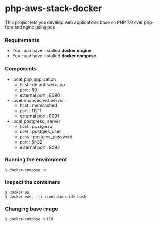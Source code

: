 # php-aws-stack-docker

This project lets you develop web applications base on PHP 7.0 over php-fpm and nginx using pos

### Requirements
* You must have installed **docker engine**
* You must have installed **docker compose**

### Components

* local_php_application
  * host : default.web.app
  * port : 80
  * external port : 8090
* local_memcached_server
  * host : memcached
  * port : 11211
  * external port : 8091
* local_postgresql_server
  * host : postgresql
  * user : postgres_user
  * pass : postgres_password
  * port : 5432
  * external port : 8092

### Running the environment

```
$ docker-compose up
```

### Inspect the containers

```
$ docker ps
$ docker exec -ti <container-id> bash
```

### Changing base image

```
$ docker-compose build
```
